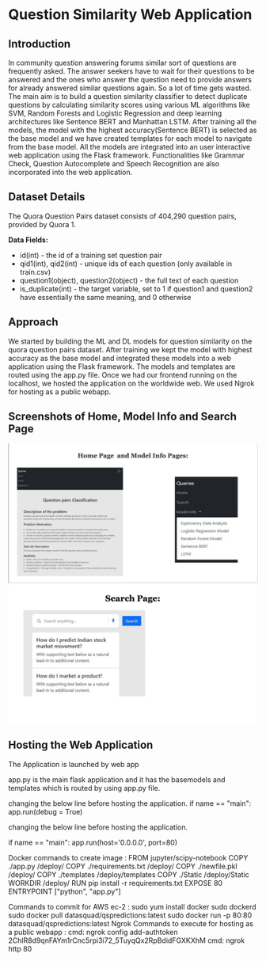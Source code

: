 # Question Similarity Web Application

## Introduction
In community question answering forums similar sort of questions are frequently asked. The answer seekers have to wait for their questions to be answered and the ones who answer the question need to provide answers for already answered similar questions again. So a lot of time gets wasted. The main aim is to build a question similarity classifier to detect duplicate questions by calculating similarity scores using various ML algorithms like SVM, Random Forests and Logistic Regression and deep learning architectures like Sentence BERT and Manhattan LSTM. After training all the models, the model with the highest accuracy(Sentence BERT) is selected as the base model and we have created templates for each model to navigate from the base model. All the models are integrated into an user interactive web application using the Flask framework. Functionalities like Grammar Check, Question Autocomplete and Speech Recognition are also incorporated into the web application.

## Dataset Details
The Quora Question Pairs dataset consists of 404,290 question pairs, provided by Quora 1.

__Data Fields:__

- id(int) - the id of a training set question pair
- qid1(int), qid2(int) - unique ids of each question (only available in train.csv)
- question1(object), question2(object) - the full text of each question
- is_duplicate(int) - the target variable, set to 1 if question1 and question2 have essentially the same meaning, and 0 otherwise


## Approach

 We started by building the ML and DL models for question similarity on the quora question pairs dataset. After training we kept the model with highest accuracy as the base model and integrated these models into a web application using the Flask framework. The models and templates are routed using the app.py file. Once we had our frontend running on the localhost, we hosted the application on the worldwide web. We used Ngrok for hosting as a public webapp. 


## Screenshots of Home, Model Info and Search Page
![Home and Model Info Page](Home_Model_Info.png)
![Search Page](Search.png)



## Hosting the Web Application
The Application is launched by web app

app.py is the main flask application and it has the basemodels and templates which is routed by using app.py file.

changing the below line before hosting the application. if name == "main": app.run(debug = True)

changing the below line before hosting the application.

if name == "main": app.run(host='0.0.0.0', port=80)

Docker commands to create image : FROM jupyter/scipy-notebook COPY ./app.py /deploy/ COPY ./requirements.txt /deploy/ COPY ./newfile.pkl /deploy/ COPY ./templates /deploy/templates COPY ./Static /deploy/Static WORKDIR /deploy/ RUN pip install -r requirements.txt EXPOSE 80 ENTRYPOINT ["python", "app.py"]

Commands to commit for AWS ec-2 : sudo yum install docker sudo dockerd sudo docker pull datasquad/qspredictions:latest sudo docker run -p 80:80 datasquad/qspredictions:latest
Ngrok Commands to execute for hosting as a public webapp : cmd: ngrok config add-authtoken 2ChlR8d9qnFAYm1rCnc5rpi3i72_5TuyqQx2RpBdidFGXKXhM cmd: ngrok http 80
